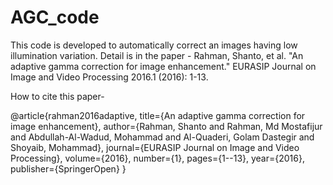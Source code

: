 # AGC_code
This code is developed to automatically correct an images having low illumination variation. Detail is in the paper - Rahman, Shanto, et al. "An adaptive gamma correction for image enhancement." EURASIP Journal on Image and Video Processing 2016.1 (2016): 1-13.


How to cite this paper-

@article{rahman2016adaptive,
  title={An adaptive gamma correction for image enhancement},
  author={Rahman, Shanto and Rahman, Md Mostafijur and Abdullah-Al-Wadud, Mohammad and Al-Quaderi, Golam Dastegir and Shoyaib, Mohammad},
  journal={EURASIP Journal on Image and Video Processing},
  volume={2016},
  number={1},
  pages={1--13},
  year={2016},
  publisher={SpringerOpen}
}


